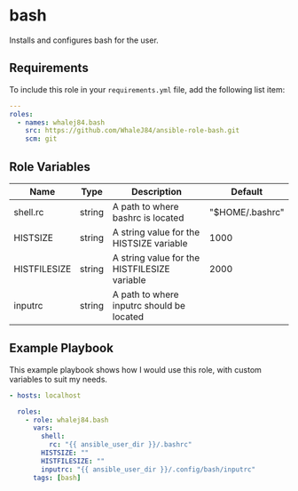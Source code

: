 bash
=========

Installs and configures bash for the user.

Requirements
------------

To include this role in your `requirements.yml` file, add the following list item:

```yaml
---
roles:
  - names: whalej84.bash
    src: https://github.com/WhaleJ84/ansible-role-bash.git
    scm: git
```

Role Variables
--------------

| Name | Type | Description | Default |
| ---- | ---- | ----------- | ------- |
| shell.rc | string | A path to where bashrc is located | "$HOME/.bashrc" |
| HISTSIZE | string | A string value for the HISTSIZE variable | 1000 |
| HISTFILESIZE | string | A string value for the HISTFILESIZE variable | 2000 |
| inputrc | string | A path to where inputrc should be located | |

Example Playbook
----------------

This example playbook shows how I would use this role, with custom variables to suit my needs.

```yaml
- hosts: localhost

  roles:
    - role: whalej84.bash
      vars:
        shell:
          rc: "{{ ansible_user_dir }}/.bashrc"
        HISTSIZE: ""
        HISTFILESIZE: ""
        inputrc: "{{ ansible_user_dir }}/.config/bash/inputrc"
      tags: [bash]
```
